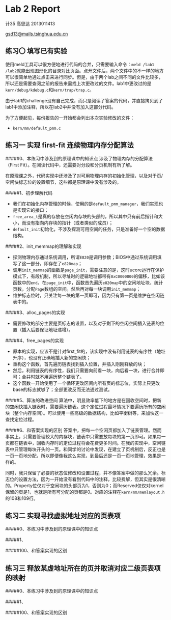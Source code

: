 # Lab 2 Report
计35 高思达 2013011413

gsd13@mails.tsinghua.edu.cn

## 练习〇 填写已有实验
使用meld工具可以很方便地进行代码的合并，只需要输入命令：`meld /lab1 /lab2`就能出现图形化的目录对比页面。点开文件后，两个文件中的不一样的地方可以很简单地通过点击来进行同步。但是，由于两个lab之间不同的文件比较多，所以还是需要查阅之前的报告来需找上次更改过的文件。lab1中更改过的是`kern/debug/kdebug.c`和`kern/trap/trap.c`。

由于lab1的challenge没有自己完成，而只是阅读了答案的代码，并直接拷贝到了lab1中添加注释，所以在lab2中并没有加入这部分代码。

为了方便起见，每份报告的一开始都会列出本次实验修改的文件：

* `kern/mm/default_pmm.c`


## 练习一 实现 first-fit 连续物理内存分配算法
#####0、本练习中涉及到的原理课中的知识点
涉及了物理内存的分配算法（First Fit）。在阅读代码中，还需要对分段和分页机制有所了解。

在原理课之外，代码实现中还涉及了对可用物理内存的初始化管理，以及对于页/空闲快标志位的设置细节，这些都是原理课中没有涉及的。

#####1、初步理解代码
* 我们在初始化内存管理的时候，使用的是`default_pmm_manager`，我们实现也是实现它的接口；
* `free_area_t`是真的存放在空闲内存块的头部的，所以其中只有前后指针和大小，而没有指向内存块的指针（或者类似的成员）；
* `default_init`初始化，不涉及探测可用空间的任务，只是准备好一个空的数据结构。

#####2、init\_memmap的理解和实现
* 探测物理内存通过系统调用，所谓`E820`是调用参数；BIOS中通过系统调用填写了这一部分，即存在了`e820map`；
* 调用`init_memmap`的函数是`page_init`，需要注意的是，这时ucore运行在保护模式下，有段机制，所以寻址时的逻辑地址都带有`0xC0000000`的偏移，比如该函数中的`end`。在`page_init`中，函数首先遍历`e820map`中的空闲地址块，统计页数，分配`Page`数组的空间。然后再对每一块调用`init_memmap`；
* 维护标志位时，只关注每一块的第一页即可，因为只有第一页是维护在空闲链表中的。

#####3、alloc\_pages的实现
* 需要修改的部分主要是页标志的设置，以及对于剩下的空闲空间插入链表的位置（插入后要保证地址递增）。

#####4、free\_pages的实现
* 原本的实现，应该不是针对first_fit的，该实现中没有利用链表的有序性（地址升序），也没有正确地插入新的空闲快；
* 重构这个函数，首先遍历链表找到插入位置，并插入刚刚释放的块；
* 然后，利用链表的有序性，我们只需要向前看一块，向后看一块，进行合并即可；合并时就不用遍历整个链表了。
* 这个函数一开始使用了一个循环更改区间内所有页的标志位，实际上只更改base的标志就够了；全部更改反而无法通过测试。

#####5、算法的改进空间
算法中，明显效率低下的地方是在回收空间时，把新的空闲快插入链表时，需要遍历链表。这个定位过程最坏情况下要遍历所有的空闲块（整个内存空间）。可以使用一些高级的数据结构，比如平衡树等，来加快这一查找定位过程。

#####6、和答案实现的区别
答案中，把每一个空闲页都加入了链表管理。然而事实上，只需要管理较大的内存块，链表中只需要放每块的第一页即可。如果每一页都在链表中，回收内存时的定位过程将会花费更多时间。在我的实现中，空闲链表中只管理每块开头的一页。和同学的讨论中发现，在建立了页机制后，反正也是一页一页地分配，所以即便像我这么实现，到最后还是一页一页地管理，效果是一样的。

同时，我只保留了必要的状态位修改和设置过程，并不像答案中做的那么冗余。标志位的设置方法，因为一开始没有看到代码中的注释，比较费解，但其实是很清晰的。Property位仅对于空闲块的头部页为1，否则为0；而Reserved仅仅对kernel保留的页是1，也就是所有可分配的页都是0。对应的注释在`kern/mm/memlayout.h`的108和109行。


## 练习二 实现寻找虚拟地址对应的页表项
#####0、本练习中涉及到的原理课中的知识点


#####1、


#####100、和答案实现的区别


## 练习三 释放某虚地址所在的页并取消对应二级页表项的映射
#####0、本练习中涉及到的原理课中的知识点


#####1、


#####100、和答案实现的区别
